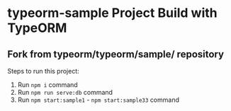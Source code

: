 # typeorm-sample Project Build with TypeORM

## Fork from typeorm/typeorm/sample/ repository

Steps to run this project:

1. Run `npm i` command
2. Run `npm run serve:db` command
3. Run `npm start:sample1` - `npm start:sample33` command
